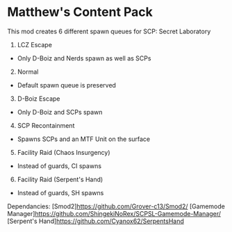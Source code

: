 # Matthew's Content Pack
This mod creates 6 different spawn queues for SCP: Secret Laboratory
1) LCZ Escape
  - Only D-Boiz and Nerds spawn as well as SCPs
2) Normal
  - Default spawn queue is preserved
3) D-Boiz Escape
  - Only D-Boiz and SCPs spawn
4) SCP Recontainment
  - Spawns SCPs and an MTF Unit on the surface
5) Facility Raid (Chaos Insurgency)
  - Instead of guards, CI spawns
6) Facility Raid (Serpent's Hand)
  - Instead of guards, SH spawns

Dependancies:
[Smod2]https://github.com/Grover-c13/Smod2/
[Gamemode Manager]https://github.com/ShingekiNoRex/SCPSL-Gamemode-Manager/
[Serpent's Hand]https://github.com/Cyanox62/SerpentsHand
